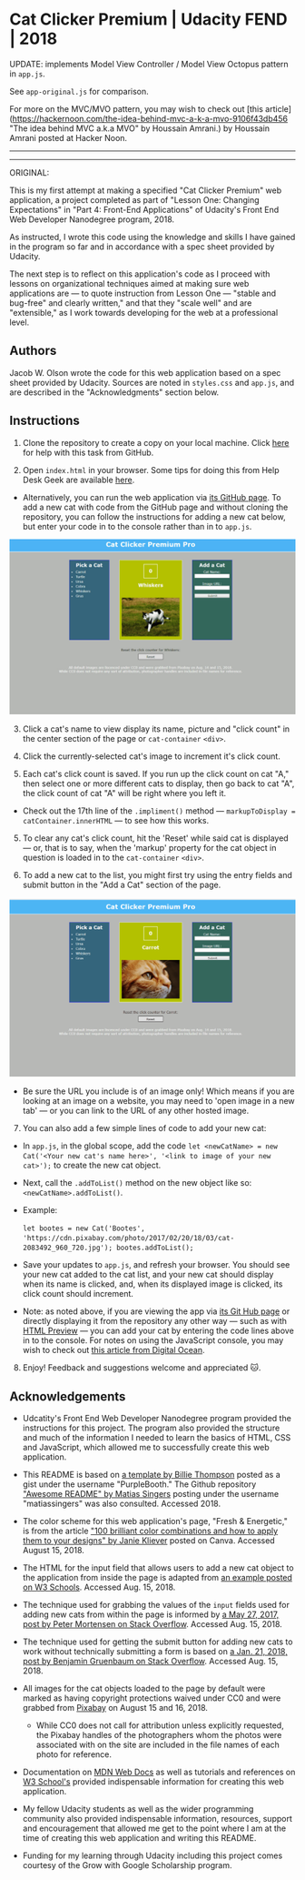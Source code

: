 # Cat Clicker Premium | Udacity FEND | 2018

UPDATE: implements Model View Controller / Model View Octopus pattern in `app.js`. 

See `app-original.js` for comparison. 

For more on the MVC/MVO pattern, you may wish to check  out [this article](https://hackernoon.com/the-idea-behind-mvc-a-k-a-mvo-9106f43db456 "The idea behind MVC a.k.a MVO" by Houssain Amrani.) by Houssain Amrani posted at Hacker Noon.

--------------------------------------------------------------------------------
--------------------------------------------------------------------------------
ORIGINAL:

This is my first attempt at making a specified "Cat Clicker Premium" web application, a project completed as part of "Lesson One: Changing Expectations" in "Part 4: Front-End Applications" of Udacity's Front End Web Developer Nanodegree program, 2018.

As instructed, I wrote this code using the knowledge and skills I have gained in the program so far and in accordance with a spec sheet provided by Udacity.

The next step is to reflect on this application's code as I proceed with lessons on organizational techniques aimed at making sure web applications are — to quote instruction from Lesson One — "stable and bug-free" and clearly written," and that they "scale well" and are "extensible," as I work towards developing for the web at a professional level.

## Authors

Jacob W. Olson wrote the code for this web application based on a spec sheet provided by Udacity. Sources are noted in `styles.css` and `app.js`, and are described in the "Acknowledgments" section below.

## Instructions

1. Clone the repository to create a copy on your local machine. Click [here](https://help.github.com/articles/cloning-a-repository/ "GitHub Help — Clone a Repository") for help with this task from GitHub.

2. Open `index.html` in your browser. Some tips for doing this from Help Desk Geek are available [here](https://helpdeskgeek.com/how-to/open-an-html-file-in-google-chrome/ ).

  * Alternatively, you can run the web application via [its GitHub page](https://jacobwolson.github.io/cat-clicker-premium-pro-udacity-fend-2018-grow-with-google-scholarship-mvo-js-object-oriented/). To add a new cat with code from the GitHub page and without cloning the repository, you can follow the instructions for adding a new cat below, but enter your code in to the console rather than in to `app.js`.

![alt-text](images/cat-clicker-premium-pro-screenshot.png)

3. Click a cat's name to view display its name, picture and "click count" in the center section of the page or `cat-container` `<div>`.

4. Click the currently-selected cat's image to increment it's click count.

5. Each cat's click count is saved. If you run up the click count on cat "A," then select one or more different cats to display, then go back to cat "A", the click count of cat "A" will be right where you left it.

  * Check out the 17th line of the `.impliment()` method — `markupToDisplay = catContainer.innerHTML` — to see how this works.

5. To clear any cat's click count, hit the 'Reset' while said cat is displayed — or, that is to say, when the 'markup' property for the cat object in question is loaded in to the `cat-container` `<div>`.

6. To add a new cat to the list, you might first try using the entry fields and submit button in the "Add a Cat" section of the page.

![alt-text](images/add-a-cat.gif)

  * Be sure the URL you include is of an image only! Which means if you are looking at an image on a website, you may need to 'open image in a new tab' — or you can link to the URL of any other hosted image.

7. You can also add a few simple lines of code to add your new cat:

  * In `app.js`, in the global scope, add the code `let <newCatName> = new Cat('<Your new cat's name here>', '<link to image of your new cat>');` to create the new cat object.

  * Next, call the `.addToList()` method on the new object like so: `<newCatName>.addToList()`.

  * Example:

    `let bootes = new Cat('Bootes', 'https://cdn.pixabay.com/photo/2017/02/20/18/03/cat-2083492_960_720.jpg');
     bootes.addToList();`

  * Save your updates to `app.js`, and refresh your browser. You should see your new cat added to the cat list, and your new cat should display when its name is clicked, and, when its displayed image is clicked, its click count should increment.

  * Note: as noted above, if you are viewing the app via [its Git Hub page](https://jacobwolson.github.io/cat-clicker-premium-version-one-udacity-fend-2018-grow-with-google-scholarship/) or directly displaying it from the repository any other way — such as with [HTML Preview](http://htmlpreview.github.io/) — you can add your cat by entering the code lines above in to the console. For notes on using the JavaScript console, you may wish to check out [this article from Digital Ocean](https://www.digitalocean.com/community/tutorials/how-to-use-the-javascript-developer-console).

8. Enjoy! Feedback and suggestions welcome and appreciated 🐱.

## Acknowledgements

* Udcatity's Front End Web Developer Nanodegree program provided the instructions for this project. The program also provided the structure and much of the information I needed to learn the basics of HTML, CSS and JavaScript, which allowed me to successfully create this web application.

* This README is based on [a template by Billie Thompson](https://gist.github.com/PurpleBooth/109311bb0361f32d87a2) posted as a gist under the username "PurpleBooth." The Github repository ["Awesome README" by Matias Singers](https://github.com/matiassingers/awesome-readme) posting under the username "matiassingers" was also consulted. Accessed 2018.

* The color scheme for this web application's page, "Fresh & Energetic," is from the article ["100 brilliant color combinations and how to apply them to your designs" by Janie Kliever](https://www.canva.com/learn/100-color-combinations/) posted on Canva. Accessed August 15, 2018.

* The HTML for the input field that allows users to add a new cat object to the application from inside the page is adapted from [an example posted on W3 Schools](https://www.w3schools.com/html/html_forms.asp). Accessed Aug. 15, 2018.

* The technique used for grabbing the values of the `input` fields used for adding new cats from within the page is informed by [a May 27, 2017, post by Peter Mortensen on Stack Overflow](https://stackoverflow.com/a/11563667). Accessed Aug. 15, 2018.

* The technique used for getting the submit button for adding new cats to work without technically submitting a form is based on [a Jan. 21, 2018, post by Benjamin Gruenbaum on Stack Overflow](https://stackoverflow.com/a/21263484). Accessed Aug. 15, 2018.

* All images for the cat objects loaded to the page by default were marked as having copyright protections waived under CC0 and were grabbed from [Pixabay](https://pixabay.com/) on August 15 and 16, 2018.

  * While CC0 does not call for attribution unless explicitly requested, the Pixabay handles of the photographers whom the photos were associated with on the site are included in the file names of each photo for reference.

* Documentation on [MDN Web Docs](https://developer.mozilla.org/) as well as tutorials and references on [W3 School's](https://www.w3schools.com/) provided indispensable information for creating this web application.

* My fellow Udacity students as well as the wider programming community also provided indispensable information, resources, support and encouragement that allowed me get to the point where I am at the time of creating this web application and writing this README.

* Funding for my learning through Udacity including this project comes courtesy of the Grow with Google Scholarship program.
